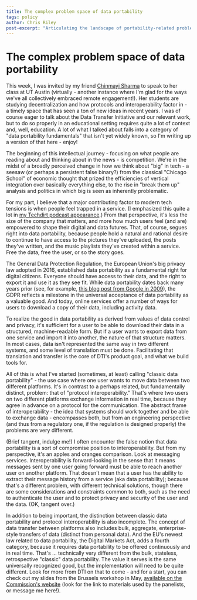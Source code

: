 ```yaml
---
title: The complex problem space of data portability
tags: policy
author: Chris Riley
post-excerpt: "Articulating the landscape of portability-related problems as classic data portability, protocol interoperability, bulk data transfers, and continuous and realtime portability."
---
```


# The complex problem space of data portability

This week, I was invited by my friend [Chinmayi Sharma](https://www.linkedin.com/in/chinmayi-sharma-61b054142?miniProfileUrn=urn%3Ali%3Afs_miniProfile%3AACoAACKI03cBtYVeRlTjMhS7KdB-GfZkK-GTW7U) to speak to her class at UT Austin (virtually - another instance where I'm glad for the ways we've all collectively embraced remote engagement!). Her students are studying decentralization and how protocols and interoperability factor in - a timely space that has seen a ton of new ideas in recent years. I was of course eager to talk about the Data Transfer Initiative and our relevant work, but to do so properly in an educational setting requires quite a lot of context and, well, education. A lot of what I talked about falls into a category of "data portability fundamentals" that isn't yet widely known, so I'm writing up a version of that here - enjoy!

The beginning of this intellectual journey - focusing on what people are reading about and thinking about in the news - is competition. We're in the midst of a broadly perceived change in how we think about "big" in tech - a seesaw (or perhaps a persistent false binary?) from the classical "Chicago School" of economic thought that prized the efficiencies of vertical integration over basically everything else, to the rise in "break them up" analysis and politics in which big is seen as inherently problematic.

For my part, I believe that a major contributing factor to modern tech tensions is when people feel trapped in a service. (I emphasized this quite a lot in [my Techdirt podcast appearance](https://www.techdirt.com/2023/04/11/techdirt-podcast-episode-350-the-data-transfer-initiative/).) From that perspective, it's less the size of the company that matters, and more how much users feel (and are) empowered to shape their digital and data futures. That, of course, segues right into data portability, because people hold a natural and rational desire to continue to have access to the pictures they've uploaded, the posts they've written, and the music playlists they've created within a service. Free the data, free the user, or so the story goes.

The General Data Protection Regulation, the European Union's big privacy law adopted in 2016, established data portability as a fundamental right for digital citizens. Everyone should have access to their data, and the right to export it and use it as they see fit. While data portability dates back many years prior (see, for example, [this blog post from Google in 2009](https://publicpolicy.googleblog.com/2009/09/introducing-dataliberationorg-liberate.html)), the GDPR reflects a milestone in the universal acceptance of data portability as a valuable good. And today, online services offer a number of ways for users to download a copy of their data, including activity data.

To realize the good in data portability as derived from values of data control and privacy, it's sufficient for a user to be able to download their data in a structured, machine-readable form. But if a user wants to export data from one service and import it into another, the nature of that structure matters. In most cases, data isn't represented the same way in two different systems, and some level of translation must be done. Facilitating that translation and transfer is the core of DTI's product goal, and what we build tools for.

All of this is what I've started (sometimes, at least) calling "classic data portability" - the use case where one user wants to move data between two different platforms. It's in contrast to a perhaps related, but fundamentally distinct, problem: that of "protocol interoperability." That's where two users on two different platforms exchange information in real time, because they agree in advance on a protocol for the communication. The abstract frame of interoperability - the idea that systems should work together and be able to exchange data - encompasses both, but from an engineering perspective (and thus from a regulatory one, if the regulation is designed properly) the problems are very different.

(Brief tangent, indulge me!) I often encounter the false notion that data portability is a sort of compromise position to interoperability. But from my perspective, it's an apples and oranges comparison. Look at messaging services. Interoperability is forward-looking in the sense that it means messages sent by one user going forward must be able to reach another user on another platform. That doesn't mean that a user has the ability to extract their message history from a service (aka data portability); because that's a different problem, with different technical solutions, though there are some considerations and constraints common to both, such as the need to authenticate the user and to protect privacy and security of the user and the data. (OK, tangent over.)

In addition to being important, the distinction between classic data portability and protocol interoperability is also incomplete. The concept of data transfer between platforms also includes bulk, aggregate, enterprise-style transfers of data (distinct from personal data). And the EU's newest law related to data portability, the Digital Markets Act, adds a fourth category, because it requires data portability to be offered continuously and in real time. That's ... technically very different from the bulk, stateless, retrospective "classic" data portability. The value it serves is the same universally recognized good, but the implementation will need to be quite different. Look for more from DTI on that to come - and for a start, you can check out my slides from the Brussels workshop in May, [available on the Commission's website](https://digital-markets-act.ec.europa.eu/events/dma-and-data-related-obligations-2023-05-05_en) (look for the link to materials used by the panelists, or message me here!).
